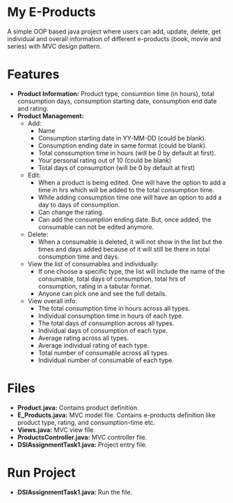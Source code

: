 # My E-Products
A simple OOP based java project where users can add, update, delete, get individual and overall information of different e-products (book, movie and series) with MVC design pattern.

# Features
* **Product Information:** Product type, consumtion time (in hours), total consumption days, consumption starting date, consumption end date and rating.
* **Product Management:**
  + Add: 
    - Name
    - Consumption starting date in YY-MM-DD (could be blank).
    - Consumption ending date in same format (could be blank).
    - Total conssumption time in hours (will be 0 by default at first).
    - Your personal rating out of 10 (could be blank)
    - Total days of consumption (will be 0 by default at first)
  + Edit:
    - When a product is being edited. One will have the option to add a time in hrs which will be added to the total consumption time. 
    - While adding consumption time one will have an option to add a day to days of consumption.
    - Can change the rating.
    - Can add the consumption ending date. But, once added, the consumable can not be edited anymore.
  + Delete:
    - When a consumable is deleted, it will not show in the list but the times and days added because of it will still be there in total consumption time and days.
  + View the list of consumables and individually:
    - If one choose a specific type, the list will include the name of the consumable, total days of consumption, total hrs of consumption, rating in a tabular format. 
    - Anyone can pick one and see the full details.
  + View overall info:
    - The total consumption time in hours across all types.
    - Individual consumption time in hours of each type.
    - The total days of consumption across all types.
    - Individual days of consumption of each type.
    - Average rating across all types.
    - Average individual rating of each type.
    - Total number of consumable across all types.
    - Individual number of consumable of each type.

# Files
* **Product.java:** Contains product definition.
* **E_Products.java:** MVC model file. Contains e-products definition like product type, rating, and consumption-time etc.
* **Views.java:** MVC view file.
* **ProductsController.java:** MVC controller file.
* **DSIAssignmentTask1.java:** Project entry file.

# Run Project
* **DSIAssignmentTask1.java:** Run the file.

